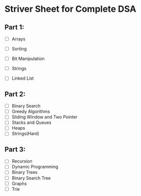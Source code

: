 # Striver Sheet for Complete DSA

## Part 1:

- [ ] Arrays
- [ ] Sorting
- [ ] Bit Manipulation
- [ ] Strings
- [ ] Linked List


## Part 2:

- [ ] Binary Search
- [ ] Greedy Algorithms
- [ ] Sliding Window and Two Pointer
- [ ] Stacks and Queues
- [ ] Heaps
- [ ] Strings(Hard)

## Part 3:

- [ ] Recursion
- [ ] Dynamic Programming
- [ ] Binary Trees
- [ ] Binary Search Tree
- [ ] Graphs
- [ ] Trie

